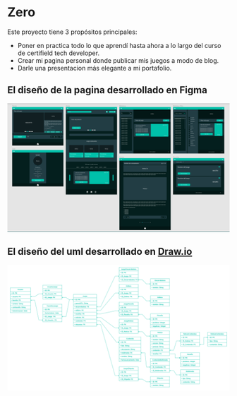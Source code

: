 # Zero
Este proyecto tiene 3 propósitos principales: 
* Poner en practica todo lo que aprendí hasta ahora a lo largo del curso de certifield tech developer.
* Crear mi pagina personal donde publicar mis juegos a modo de blog.
* Darle una presentacion más elegante a mi portafolio.

## El diseño de la pagina desarrollado en Figma
<img src="https://github.com/JulianPariss/Zero/blob/main/Figma.png">



## El diseño del uml desarrollado en [Draw.io](https://app.diagrams.net/?tags=%7B%7D&title=MyOwnGamePage.drawio#R7V1tc5u4Fv41%2FpiOeccfGzvddjft7W1u79391FGNYrOLkYvlNOmvv8JG2BYSJgYJPHMymUmQAYOeRzovOudo5ExXz79laL38SCKcjOxx9DxyZiPbdixnzP7kLS%2F7FssJw33LIoujou3Q8BD%2FwkVjceFiG0d4c3IiJSSh8fq0cU7SFM%2FpSRvKMvLz9LRHkpx%2B6xotcKXhYY6Sauv%2F4ogu962hHRza3%2BN4seTfbPmT%2FScrxE8u3mSzRBH5edTk3I2caUYI3f%2B3ep7iJO893i%2F7694pPi0fLMMpbXJBgP%2F1%2BOGTj%2F%2F7IaLJ%2Bxl9StD8prjLE0q2xQt%2F3WxRFpPimekL74jNz3iVoJQd3T6SlD4Un4zZ8XwZJ9E9eiHb%2FEE2FM3%2F4Ue3S5LFv9j5KGEfWayBfZzRAmfbz%2B8WJ8mUJCRjDSnZfcHhoof8ZsXXZHjDLvvMX9gSmj6i55MT79GG8gckSYLWm%2Fj77pHzC1coW8TpLaGUrIqTqv3JOwdnFD8fNRX9%2BxsmK0yzF3ZK8elNCXZBd9svjn8euGN5RdvymDehXXC24OuivPkBUvZPgaoc4btPfy9nt9HD79NPU0J%2F%2FPs%2FN%2B%2Ff3QR%2BBeKRzV52%2FGE2ct6yv5%2F%2FqGDNXpfuoMrIP1jARgIXSuJFyg4T%2FJhflvdXzEbQ26KZknV%2BszWax%2BnifnfOzD20fCl6IW8i7NrHZDdKlnEU4TRHk1BE0feSbWsSp3TXS94t%2B2WdOR2%2F8UYee%2FApO7YOx%2Bw3Pz2jU5Kyd0HxDljMePET59yQQF47SM7zoIS9Ger8vDagS5%2FYVWC%2BLQb3Dvh3AHzXwHu2OeCloz30FMg%2Foic2qVKAXhf0QdjzmLcVyKdk9T3De9wfaMZ6H7DvGHtr7PYMvqMAn6nFrCM2eDR1RrcWAhboZIHTUNnTxoKJavLH8yWaZpj1PEn3HJghioEBXTPA61vxs6pS4PctXoA5d4k5Z7vuiTXnjCUyPpDB67i68AVrrvWothvzoMack8KuTbVTafULtMJfv9yDWNcJv8yoMwq%2FFSrgj%2FAm93Gy2TAiGQLTThcDZLadWQaoNDscMZseoNcHvdS0Mzv5jxXYM72I23UbIIA2AsisOrMEUBn3KWHgxAC%2BRvBlBp1Z8FWu%2FNyzg9M4Ao%2BuPvT5olx%2F6FfXZwu5T%2BMfW0xh7Gu0%2Bhpb%2B9rQrxr7O2fOl4Pgr8AOfp3zfh0vPF2ld3z3jVfF2pWt04878OxIV%2B4slZoHnp2mY7wcL608OzLY9Q3xQIn6t73jFuZ3TdjL3DpmsVcZ9Qz74ykeGKCJATK3jlEGOFXlHmR7O9keWqey3fUk5rs2yS5HWeW9B8nedGyXA%2BV6JLujWqlbk01M4yduun1gZvwCZ8CArhnQu3x3VLpdihcIGKCfAf3Ld9nCnYAyjhaYS3LWATF9%2BYITRg%2BS3h0%2B2cv7vcS27Fw80xWX5jiN3uaJDuzw7ssKpS9cwldaM7JNIxwVCOLnmP559P9f%2Bf8Msv3R7Pnoo9kLP0hZt%2FxZfjE7OLoqPzxctjvi1ykF%2B4ZsszluIDzZCy1wrfpXaNN5f9aS45gNY6kiUDRmOxye8MkDyzhSfMfnfEgcNBHfP9VEPK6J8Fvs37246sC06o0c4UZj4Ub7vqncaEfZ8sVbBJPLnJDA4tewmJv551k8HhiL3TA4IZ8%2Fti9jsSukxvh8cjTFYu4ArqQ6QYDcpcaWmO3k9m5ruaq1UrC1mupZ5UAZpK0lz3FT%2B86%2FfT1OeQL0u0e%2FdzvLVS2Rgw9dN%2Fa9W1iuzMsCuqlCN62dPM%2Fqpu7AVNOJ4OkNBJI11UxvSsry9eCJYQNL5igCEr%2FGwOJ5EedJPDQWW87kzeToJzi1t9zQuYzVQf1tJ%2B7Jx4ZtsapfbHYayg7WWPulL2viNJPOQagmbTvprF7hBn28oU4WNqbBUFa%2BPJU1Bpno%2BtHv3RrjD3CE%2Fl2RpAKTevtYxTK1tD8fmwc%2Btrbjuhwkg5zV5fGpNdFq4GXRir3JOV2KvTIFjWF%2FBxmIetHv3cfmVd0Tn%2FaZZyDROzDTvKBp7kEXNQLlCKsSzEGiNx7XQWMeDMZOU0l0sNP0o9%2B7nearZDp7h01ZJgrg1wN%2F70LdV2WW5t2BIqgUpxV%2BaVUJs%2FhX3TSQV24KfVlJCbPoq1w4UFPECAFkZSXMEqCq8UPmWTu7zhoLcdqBYzKpXA4zLMC1Hd3%2B9S3AKcMhIfXMDAN6N%2B4ClXYPqWdmGNC7fRconbZTruBvQMxfIuZtMR0r7F3MB%2BC%2FbTvEg%2Bvz3wYq5Y7GawL%2BG53Y9y7gQ5WKJ7hvgAB6CNC7fA%2BrGh7Idy1m%2FADkO1%2F4Bfl%2B8RAPmxNhMBFXStC%2F8fgL8NBqAr9%2FAa8Osvw2hSUa3fj3L98hsbFtYmNx3tmUML4UOpiUMF%2FIR5zw49fmgHmBcCPDlWPCa0hstC4h8VgDiWvlwFkW8xlrMCwOhMyFiSXconEm41i4UWAod1E6q7i1DGayakkWJEXJMXtPiXc4557kknXHwL8xpS8Fw9E236f1hONXwVW%2FKVf5suRZrjamYCtFW1FmHYKcu0tbcnlKfX8F1tWVtsGGrgBeO06ux4SGnKWekO89ZUm9IgbOE83Ym7Sd5YZfVaBDCnJ3CUuOFTQDuIu6EnKAQZa3HdXW9Qlz5TaokK%2BkH%2F3eBbpkI7ydCgeFgzo31iyrd2NNueM1zPBNx3g5YK5nhpdseAf2mhns%2B5%2Ffa3ZCm8E%2B50ZI0LvlJt0SbWgLRgNf9Sy68KwT3mrqhDe27CkEXvl2uS3nqzcb8E5v5fEKNoYWifibAI8v5jGfY87zeGgLnyKPXbGc8KUsrtxIN4th45fWs7Fk45faEluDYbFlCfsXuZfuXzQRzEvPNbti79hA45Yr%2B65EqajV4gdEY2GTGtcW2NeUxpXAcNcTvB%2B6eSwLCR0ajwcToVK3KnhWp%2FCGplOIwVRheOFk7Au7JkwcS1SyddNY5tq7ZhpfPq3akoCpujiGwdDRFZYE%2FcmFe294QmyfHxhWcatep0N0vchKWEuooZ5iLcHn4veYmr6Mml1Ut5RjDNnRbV2JTifZ0TLYtbkSHVXs1yOhkByrFXvZWoJR7LnPuoJ9hDfzLF7Pob6lZgrIVhLMUkCVPbnaJjRe4QgCAPWhLy1vaRR%2BXxU%2FALFCBuCX1bc0C79qMfkRz5foHqW%2F0Cpmr10oAjNEMdCgcxrIqlyaFQJVj9nHw%2FQP5l0H1TFCXzLWzcaK1ez%2FC%2FZds8FdDpTriRVzVRIeql%2Fpxr73WDHprs9Q%2FcoYAXqPE5NsIFu6bUHCd5rtEwQNZ3qNAh6qWLce44OuYi19ZOU2slAByQT%2BvQt5r6b%2B2Udw4mknQO9CXrKTcAXlqwoUMB%2FvwsfQ2QADbkMPJsLAFmpgWWOnturPpQEHlsWL0RiKOJDungysfg2r3aas5irEYFjtCBHdE3%2FSBal9SyS1qIvrJnXVGXNH4x9bTMEIG3VghE2aZuRqK7ngqVMzwQZrpoKVg%2BSKbDDVOhoso%2BpHv38LrOp32WVhw9TeYYBkyAPV%2BvOvKbcChrm98eieNObBUOZ25Q7AUGxBN%2Fa9z%2BzK3X8Z9uXsDvBrgr93z5p0%2B1%2FwQSh8EPLUnaY%2BCD7NDscHISREltvUvtqVJmgyQSA8i2angy%2BL%2BwEWv8aTxuXAeU%2BaPzAWB4KHJLy0yMIkEB3Nof1mfPRjmyV1WOHwVVWPx8n33bDgYr7dJOs2pKfTNF%2F3daxjYxy9HJ1QKBdKUrrCooU3dupnUKHEgl%2FoEgdO7Z%2BgU4ZJtg58h56YNU3JZq%2F3g1n%2FerNeEKpO2NBhW8bKd18BW23fgVXfTLUvh8r1WPXKrQJ3mQ9vo%2FiQ%2BzZDEhceMKAlA3q37et2jivm9zHY9rrg7922D9XZEN%2B%2BbrYoi4EAOgkgzX00y4Br2Dpw2HYx3%2FL3rOERDiZuqiyuJtirTe3gm8n4xOzl%2BTX8vr5wX812MGwd2J7ETbdjs4bm3LGEsChP4OKlHLcFezuwuqpEyA4zQujx6RlaLz%2BSCOdn%2FB8%3D)

<img src="https://github.com/JulianPariss/Zero/blob/main/MyOwnGamePage.drawio (2).png">



